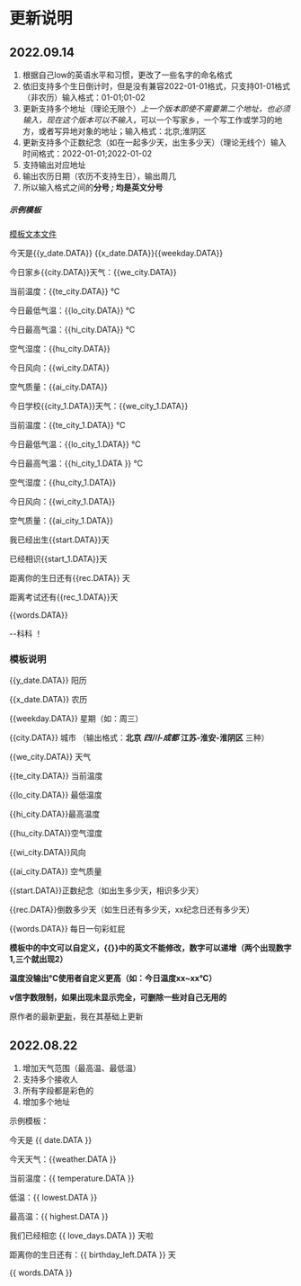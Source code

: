 # 更新说明
## 2022.09.14
1. 根据自己low的英语水平和习惯，更改了一些名字的命名格式
2. 依旧支持多个生日倒计时，但是没有兼容2022-01-01格式，只支持01-01格式（非农历）输入格式：01-01;01-02
3. 更新支持多个地址（理论无限个）*上一个版本即使不需要第二个地址，也必须输入，现在这个版本可以不输入*，可以一个写家乡，一个写工作或学习的地方，或者写异地对象的地址；输入格式：北京;淮阴区
4. 更新支持多个正数纪念（如在一起多少天，出生多少天）（理论无线个）输入时间格式：2022-01-01;2022-01-02
5. 支持输出对应地址
6. 输出农历日期（农历不支持生日），输出周几
7. 所以输入格式之间的**分号 *;* 均是英文分号**

##### 示例模板
[模板文本文件](./模板.txt)

今天是{{y_date.DATA}} {{x_date.DATA}}{{weekday.DATA}}

今日家乡{{city.DATA}}天气：{{we_city.DATA}} 

当前温度：{{te_city.DATA}} ℃ 

今日最低气温：{{lo_city.DATA}} ℃ 

今日最高气温：{{hi_city.DATA}} ℃ 

空气湿度：{{hu_city.DATA}} 

今日风向：{{wi_city.DATA}} 

空气质量：{{ai_city.DATA}} 

今日学校{{city_1.DATA}}天气：{{we_city_1.DATA}} 

当前温度：{{te_city_1.DATA}} ℃ 

今日最低气温：{{lo_city_1.DATA}} ℃ 

今日最高气温：{{hi_city_1.DATA }} ℃ 

空气湿度：{{hu_city_1.DATA}} 

今日风向：{{wi_city_1.DATA}} 

空气质量：{{ai_city_1.DATA}} 

我已经出生{{start.DATA}}天 

已经相识{{start_1.DATA}}天

距离你的生日还有{{rec.DATA}} 天 

距离考试还有{{rec_1.DATA}}天

{{words.DATA}} 

--科科 ！

### 模板说明
{{y_date.DATA}} 阳历

{{x_date.DATA}} 农历

{{weekday.DATA}} 星期（如：周三）

{{city.DATA}} 城市 （输出格式：**北京**  ***四川-成都*** **江苏-淮安-淮阴区**  三种）

{{we_city.DATA}} 天气

{{te_city.DATA}} 当前温度

{{lo_city.DATA}} 最低温度

{{hi_city.DATA}}最高温度

{{hu_city.DATA}}空气湿度

{{wi_city.DATA}}风向

{{ai_city.DATA}} 空气质量

{{start.DATA}}正数纪念（如出生多少天，相识多少天）

{{rec.DATA}}倒数多少天（如生日还有多少天，xx纪念日还有多少天）

{{words.DATA}} 每日一句彩虹屁

**模板中的中文可以自定义，{{}}中的英文不能修改，数字可以递增（两个出现数字1,三个就出现2）**

**温度没输出°C使用者自定义更高（如：今日温度xx~xx°C）**

**v信字数限制，如果出现未显示完全，可删除一些对自己无用的**

原作者的最新[更新](./auth_UPGRADE.md)，我在其基础上更新
## 2022.08.22

1. 增加天气范围（最高温、最低温）
2. 支持多个接收人
3. 所有字段都是彩色的
4. 增加多个地址

示例模板：

今天是 {{ date.DATA }}

今天天气：{{weather.DATA }}

当前温度：{{ temperature.DATA }}

低温：{{ lowest.DATA }}

最高温：{{ highest.DATA }}

我们已经相恋 {{ love_days.DATA }} 天啦

距离你的生日还有：{{ birthday_left.DATA }} 天

{{ words.DATA }}
